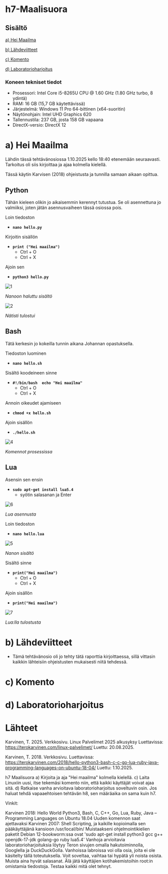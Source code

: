 # h7-Maalisuora

## Sisältö

[a) Hei Maailma](#a-Hei-Maailma)

[b) Lähdeviitteet](#b-Lähdeviitteet)

[c) Komento](#c-Komento)

[d) Laboratorioharjoitus](#d-Laboratorioharjoitus)


### Koneen tekniset tiedot
* Prosessori: Intel Core i5-8265U CPU @ 1.60 GHz (1.80 GHz turbo, 8 ydintä)
* RAM: 16 GB (15,7 GB käytettävissä)
* Järjestelmä: Windows 11 Pro 64-bittinen (x64-suoritin)
* Näytönohjain: Intel UHD Graphics 620
* Tallennustila: 237 GB, josta 158 GB vapaana
* DirectX-versio: DirectX 12



# a) Hei Maailma

Lähdin tässä tehtävänosiossa 1.10.2025 kello 18:40 etenemään seuraavasti. Tarkoitus oli siis kirjoittaa ja ajaa kolmella kielellä.

Tässä käytin Karvisen (2018) ohjeistusta ja tunnilla samaan aikaan opittua.

## Python

Tähän kieleen olikin jo aikaisemmin kerennyt tutustua. Se oli asennettuna jo valmiiksi, joten jätän asennusvaiheen tässä osiossa pois.

Loin tiedoston
* **`nano hello.py`** 

Kirjoitin sisällön
* **`print ("Hei maailma")`**
  - Ctrl + O
  - Ctrl + X

Ajoin sen
* **`python3 hello.py`** 

![1](images/1.png)

_Nanoon haluttu sisältö_

![2](images/2.png)

_Nätisti tulostui_

## Bash

Tätä kerkesin jo kokeilla tunnin aikana Johannan opastuksella.

Tiedoston luominen
* **`nano hello.sh`** 

Sisältö koodeineen sinne
* **`#!/bin/bash 
echo "Hei maailma"`**
  - Ctrl + O
  - Ctrl + X

Annoin oikeudet ajamiseen
* **`chmod +x hello.sh`** 

Ajoin sisällön
* **`./hello.sh`** 

![4](images/4.png)

_Komennot prosessissa_

## Lua

Asensin sen ensin 
* **`sudo apt-get install lua5.4`**
  - syötin salasanan ja Enter
  
![6](images/6.png)

_Lua asennusta_

Loin tiedoston 
* **`nano hello.lua`**

![5](images/5.png)

_Nanon sisältö_

Sisältö sinne
* **`print("Hei maailma")`**
  - Ctrl + O
  - Ctrl + X

Ajoin sisällön
* **`print("Hei maailma")`** 

![7](images/7.png)

_Lua:lla tulostusta_



# b) Lähdeviitteet

* Tämä tehtävänosio oli jo tehty tätä raporttia kirjoittaessa, sillä vittasin kaikkin lähteisiin ohjeistusten mukaisesti niitä tehdessä. 

# c) Komento



# d) Laboratorioharjoitus


# Lähteet

Karvinen, T. 2025. Verkkosivu. Linux Palvelimet 2025 alkusyksy Luettavissa: https://terokarvinen.com/linux-palvelimet/ Luettu: 20.08.2025.

Karvinen, T. 2018. Verkkosivu. Luettavissa: https://terokarvinen.com/2018/hello-python3-bash-c-c-go-lua-ruby-java-programming-languages-on-ubuntu-18-04/ Luettu: 1.10.2025.



h7 Maalisuora
a) Kirjoita ja aja "Hei maailma" kolmella kielellä.
c) Laita Linuxiin uusi, itse tekemäsi komento niin, että kaikki käyttäjät voivat ajaa sitä.
d) Ratkaise vanha arvioitava laboratorioharjoitus soveltuvin osin.
Jos haluat tehdä vapaaehtoisen tehtävän h8, sen määräaika on sama kuin h7.

Vinkit:

Karvinen 2018: Hello World Python3, Bash, C, C++, Go, Lua, Ruby, Java – Programming Languages on Ubuntu 18.04
Uuden komennon saat ajettavaksi Karvinen 2007: Shell Scripting, ja kaikille kopioimalla sen pääkäyttäjänä kansioon /usr/local/bin/
Muistaakseni ohjelmointikielien paketit Debian 12-bookworm:ssa ovat 'sudo apt-get install python3 gcc g++ openjdk-17-jdk golang-go ruby lua5.4'
Vanhoja arvioitavia laboratorioharjoituksia löytyy Teron sivujen omalla hakutoiminnolla, Googlella ja DuckDuckGolla.
Vanhoissa labroissa voi olla osia, joita ei ole käsitelty tällä toteutuksella. Voit soveltaa, vaihtaa tai hypätä yli noista osista.
Muista aina hyvät salasanat. Älä jätä käyttäjien kotihakemistoihin root:in omistamia tiedostoja. Testaa kaikki mitä olet tehnyt.
